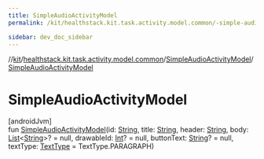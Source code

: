 ```yaml
---
title: SimpleAudioActivityModel
permalink: /kit/healthstack.kit.task.activity.model.common/-simple-audio-activity-model/-simple-audio-activity-model.html

sidebar: dev_doc_sidebar
---
```

//[kit](../../../index.html)/[healthstack.kit.task.activity.model.common](../index.html)/[SimpleAudioActivityModel](index.html)/[SimpleAudioActivityModel](-simple-audio-activity-model.html)



# SimpleAudioActivityModel



[androidJvm]\
fun [SimpleAudioActivityModel](-simple-audio-activity-model.html)(id: [String](https://kotlinlang.org/api/latest/jvm/stdlib/kotlin/-string/index.html), title: [String](https://kotlinlang.org/api/latest/jvm/stdlib/kotlin/-string/index.html), header: [String](https://kotlinlang.org/api/latest/jvm/stdlib/kotlin/-string/index.html), body: [List](https://kotlinlang.org/api/latest/jvm/stdlib/kotlin.collections/-list/index.html)&lt;[String](https://kotlinlang.org/api/latest/jvm/stdlib/kotlin/-string/index.html)&gt;? = null, drawableId: [Int](https://kotlinlang.org/api/latest/jvm/stdlib/kotlin/-int/index.html)? = null, buttonText: [String](https://kotlinlang.org/api/latest/jvm/stdlib/kotlin/-string/index.html)? = null, textType: [TextType](../../healthstack.kit.ui/-text-type/index.html) = TextType.PARAGRAPH)




